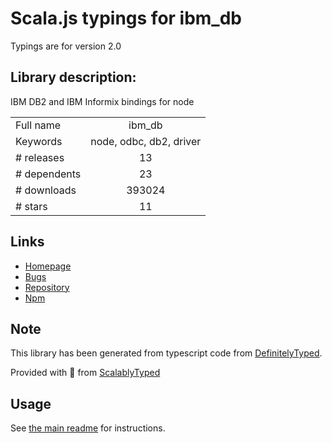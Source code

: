 
# Scala.js typings for ibm_db

Typings are for version 2.0

## Library description:
IBM DB2 and IBM Informix bindings for node

|                    |                 |
| ------------------ | :-------------: |
| Full name          | ibm_db |
| Keywords           | node, odbc, db2, driver |
| # releases         | 13 |
| # dependents       | 23 |
| # downloads        | 393024 |
| # stars            | 11 |

## Links
- [Homepage](https://github.com/ibmdb/node-ibm_db/)
- [Bugs](https://github.com/ibmdb/node-ibm_db/issues)
- [Repository](https://github.com/ibmdb/node-ibm_db)
- [Npm](https://www.npmjs.com/package/ibm_db)
    


## Note
This library has been generated from typescript code from [DefinitelyTyped](https://definitelytyped.org).

Provided with :purple_heart: from [ScalablyTyped](https://github.com/oyvindberg/ScalablyTyped)

## Usage
See [the main readme](../../readme.md) for instructions.


